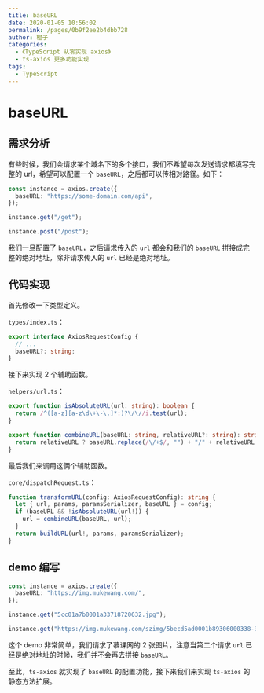 ```yaml
---
title: baseURL
date: 2020-01-05 10:56:02
permalink: /pages/0b9f2ee2b4dbb728
author: 橙子
categories:
  - 《TypeScript 从零实现 axios》
  - ts-axios 更多功能实现
tags:
  - TypeScript
---
```


# baseURL

## 需求分析

有些时候，我们会请求某个域名下的多个接口，我们不希望每次发送请求都填写完整的 url，希望可以配置一个 `baseURL`，之后都可以传相对路径。如下：

```typescript
const instance = axios.create({
  baseURL: "https://some-domain.com/api",
});

instance.get("/get");

instance.post("/post");
```

我们一旦配置了 `baseURL`，之后请求传入的 `url` 都会和我们的 `baseURL` 拼接成完整的绝对地址，除非请求传入的 `url` 已经是绝对地址。

## 代码实现

首先修改一下类型定义。

`types/index.ts`：

```typescript
export interface AxiosRequestConfig {
  // ...
  baseURL?: string;
}
```

接下来实现 2 个辅助函数。

`helpers/url.ts`：

```typescript
export function isAbsoluteURL(url: string): boolean {
  return /^([a-z][a-z\d\+\-\.]*:)?\/\//i.test(url);
}

export function combineURL(baseURL: string, relativeURL?: string): string {
  return relativeURL ? baseURL.replace(/\/+$/, "") + "/" + relativeURL.replace(/^\/+/, "") : baseURL;
}
```

最后我们来调用这俩个辅助函数。

`core/dispatchRequest.ts`：

```typescript
function transformURL(config: AxiosRequestConfig): string {
  let { url, params, paramsSerializer, baseURL } = config;
  if (baseURL && !isAbsoluteURL(url!)) {
    url = combineURL(baseURL, url);
  }
  return buildURL(url!, params, paramsSerializer);
}
```

## demo 编写

```typescript
const instance = axios.create({
  baseURL: "https://img.mukewang.com/",
});

instance.get("5cc01a7b0001a33718720632.jpg");

instance.get("https://img.mukewang.com/szimg/5becd5ad0001b89306000338-360-202.jpg");
```

这个 demo 非常简单，我们请求了慕课网的 2 张图片，注意当第二个请求 `url` 已经是绝对地址的时候，我们并不会再去拼接 `baseURL`。

至此，`ts-axios` 就实现了 `baseURL` 的配置功能，接下来我们来实现 `ts-axios` 的静态方法扩展。
